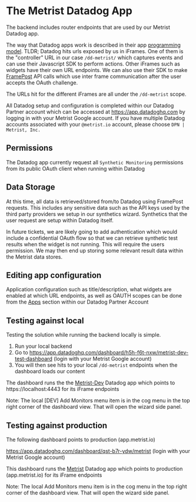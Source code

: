 # The Metrist Datadog App

The backend includes router endpoints that are used by our Metrist Datadog app.

The way that Datadog apps work is described in their app [programming model](https://github.com/DataDog/apps/blob/master/docs/en/programming-model.md).
TLDR; Datadog hits urls exposed by us in iFrames. One of them is the "controller" URL in our case `/dd-metrist/` which captures events
and can use their Javascript SDK to perform actions. Other iFrames such as widgets have their own URL endpoints. We can also use their SDK to make [FramePost](https://github.com/DataDog/apps/tree/master/packages/framepost) API calls which use inter frame communication after the user accepts the OAuth challenge.

The URLs hit for the different iFrames are all under the `/dd-metrist` scope.

All Datadog setup and configuration is completed within our Datadog Partner account which can be accessed at https://app.datadoghq.com by logging in with your
Metrist Google account. If you have multiple Datadog accounts associated with your `@metrist.io` account, please choose `DPN | Metrist, Inc.`

## Permissions

The Datadog app currently request all `Synthetic Monitoring` permissions from its public OAuth client when running within Datadog

## Data Storage

At this time, all data is retrieved/stored from/to Datadog using FramePost requests. This includes any sensitive data
such as the API keys used by the third party providers we setup in our synthetics wizard. Synthetics that the user request
are setup within Datadog itself.

In future tickets, we are likely going to add authentication which would include a confidential OAuth flow so that we can
retrieve synthetic test results when the widget is not running. This will require the users permission. We may then end up storing 
some relevant result data within the Metrist data stores.

## Editing app configuration

Application configuration such as title/description, what widgets are enabled at which URL endpoints, as well as OAUTH scopes can
be done from the [Apps](https://app.datadoghq.com/apps) section within our Datadog Partner Account

## Testing against local

Testing the solution while running the backend locally is simple.

1. Run your local backend
2. Go to https://app.datadoghq.com/dashboard/h5h-f6t-nxw/metrist-dev-test-dashboard (login with your Metrist Google account)
3. You will then see hits to your local `/dd-metrist` endpoints when the dashboard loads our content

The dashboard runs the the [Metrist-Dev](https://app.datadoghq.com/apps/37a081b2-bd0b-11ed-aae6-da7ad0900002/edit) Datadog app
which points to https://localhost:4443 for its iFrame endpoints

Note: The local [DEV] Add Monitors menu item is in the cog menu in the top right corner of the dashboard view. That will open the wizard
side panel.

## Testing against production

The following dashboard points to production (app.metrist.io)

https://app.datadoghq.com/dashboard/qst-b7r-ydw/metrist (login with your Metrist Google account)

This dashboard runs the [Metrist](https://app.datadoghq.com/apps/495a82cc-b2de-11ed-b8c2-da7ad0900002/edit) Datadog app which points to
production (app.metrist.io) for its iFrame endpoints

Note: The local Add Monitors menu item is in the cog menu in the top right corner of the dashboard view. That will open the wizard
side panel.
